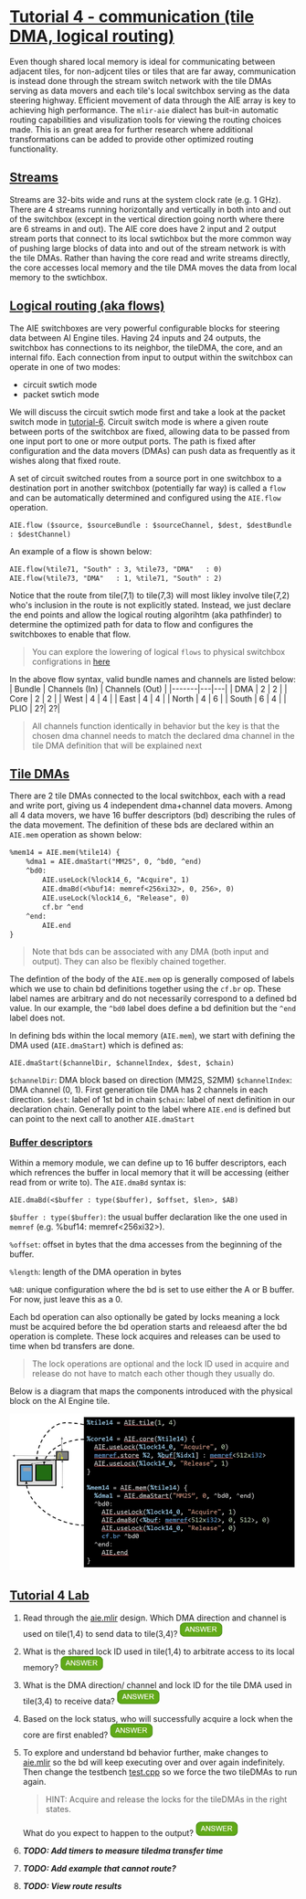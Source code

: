 <!---//===- README.md --------------------------*- Markdown -*-===//
//
// This file is licensed under the Apache License v2.0 with LLVM Exceptions.
// See https://llvm.org/LICENSE.txt for license information.
// SPDX-License-Identifier: Apache-2.0 WITH LLVM-exception
//
// Copyright (C) 2022, Advanced Micro Devices, Inc.
// 
//===----------------------------------------------------------------------===//-->

# <ins>Tutorial 4 - communication (tile DMA, logical routing)</ins>

Even though shared local memory is ideal for communicating between adjacent tiles, for non-adjcent tiles or tiles that are far away, communication is instead done through the stream switch network with the tile DMAs serving as data movers and each tile's local switchbox serving as the data steering highway. Efficient movement of data through the AIE array is key to achieving high performance. The `mlir-aie` dialect has buit-in automatic routing capabilities and visulization tools for viewing the routing choices made. This is an great area for further research where additional transformations can be added to provide other optimized routing functionality.

## <ins>Streams</ins>
Streams are 32-bits wide and runs at the system clock rate (e.g. 1 GHz). There are 4 streams running horizontally and vertically in both into and out of the switchbox (except in the vertical direction going north where there are 6 streams in and out). The AIE core does have 2 input and 2 output stream ports that connect to its local swtichbox but the more common way of pushing large blocks of data into and out of the stream network is with the tile DMAs. Rather than having the core read and write streams directly, the core accesses local memory and the tile DMA moves the data from local memory to the swtichbox.

## <ins>Logical routing (aka flows)</ins>
The AIE switchboxes are very powerful configurable blocks for steering data between AI Engine tiles. Having 24 inputs and 24 outputs, the switchbox has connections to its neighbor, the tileDMA, the core, and an internal fifo. Each connection from input to output within the switchbox can operate in one of two modes: 
* circuit swtich mode
* packet swtich mode

We will discuss the circuit swtich mode first and take a look at the packet switch mode in [tutorial-6](../../tutorial-6). Circuit switch mode is where a given route between ports of the switchbox are fixed, allowing data to be passed from one input port to one or more output ports. The path is fixed after configuration and the data movers (DMAs) can push data as frequently as it wishes along that fixed route.

A set of circuit switched routes from a source port in one switchbox to a destination port in another switchbox (potentially far way) is called a `flow ` and can be automatically determined and configured using the `AIE.flow` operation. 
```
AIE.flow ($source, $sourceBundle : $sourceChannel, $dest, $destBundle : $destChannel)
```
An example of a flow is shown below:
```
AIE.flow(%tile71, "South" : 3, %tile73, "DMA"   : 0)
AIE.flow(%tile73, "DMA"   : 1, %tile71, "South" : 2)
```
Notice that the route from tile(7,1) to tile(7,3) will most likley involve tile(7,2) who's inclusion in the route is not explicitly stated. Instead, we just declare the end points and allow the logical routing algorihtm (aka pathfinder) to determine the optimized path for data to flow and configures the switchboxes to enable that flow.
> You can explore the lowering of logical `flows` to physical switchbox configrations in [here](../switchbox)

In the above flow syntax, valid bundle names and channels are listed below: 
| Bundle | Channels (In) | Channels (Out) |
|-------|---|---|
| DMA   | 2 | 2 |
| Core  | 2 | 2 |
| West  | 4 | 4 |
| East  | 4 | 4 |
| North | 4 | 6 |
| South | 6 | 4 |
| PLIO  | 2?| 2?|
>All channels function identically in behavior but the key is that the chosen dma channel needs to match the declared dma channel in the tile DMA definition that will be explained next

## <ins>Tile DMAs</ins>
There are 2 tile DMAs connected to the local switchbox, each with a read and write port, giving us 4 independent dma+channel data movers. Among all 4 data movers, we have 16 buffer descriptors (bd) describing the rules of the data movement. The definition of these bds are declared within an `AIE.mem` operation as shown below:
```
%mem14 = AIE.mem(%tile14) {
    %dma1 = AIE.dmaStart("MM2S", 0, ^bd0, ^end)
    ^bd0:
        AIE.useLock(%lock14_6, "Acquire", 1)
        AIE.dmaBd(<%buf14: memref<256xi32>, 0, 256>, 0)
        AIE.useLock(%lock14_6, "Release", 0)
        cf.br ^end
    ^end:
        AIE.end
}
```
> Note that bds can be associated with any DMA (both input and output). They can also be flexibly chained together.

The defintion of the body of the `AIE.mem` op is generally composed of labels which we use to chain bd definitions together using the `cf.br` op. These label names are arbitrary and do not necessarily correspond to a defined bd value. In our example, the `^bd0` label does define a bd definition but the `^end` label does not.  

In defining bds within the local memory (`AIE.mem`), we start with defining the DMA used (`AIE.dmaStart`) which is defined as:
```
AIE.dmaStart($channelDir, $channelIndex, $dest, $chain)
```
`$channelDir`: DMA block based on direction (MM2S, S2MM)
`$channelIndex`: DMA channel (0, 1). First generation tile DMA has 2 channels in each direction.
`$dest`: label of 1st bd in chain
`$chain`: label of next definition in our declaration chain. Generally point to the label where `AIE.end` is defined but can point to the next call to another `AIE.dmaStart`

### <ins>Buffer descriptors</ins>
Within a memory module, we can define up to 16 buffer descriptors, each which refrences the buffer in local memory that it will be accessing (either read from or write to).
The `AIE.dmaBd` syntax is:
```
AIE.dmaBd(<$buffer : type($buffer), $offset, $len>, $AB)
```
`$buffer : type($buffer)`: the usual buffer declaration like the one used in `memref` (e.g. %buf14: memref<256xi32>). 

`%offset`:  offset in bytes that the dma accesses from the beginning of the buffer. 

`%length`: length of the DMA operation in bytes

`%AB`: unique configuration where the bd is set to use either the A or B buffer. For now, just leave this as a 0.

Each bd operation can also optionally be gated by locks meaning a lock must be acquired before the bd operation starts and releaesd after the bd operation is complete. These lock acquires and releases can be used to time when bd transfers are done.
> The lock operations are optional and the lock ID used in acquire and release do not have to match each other though they usually do.

Below is a diagram that maps the components introduced with the physical block on the AI Engine tile.
<p><img src="../../images/diagram6.jpg?raw=true" width="800"><p>

## <ins>Tutorial 4 Lab </ins>

1. Read through the [aie.mlir](aie.mlir) design. Which DMA direction and channel is used on tile(1,4) to send data to tile(3,4)? <img src="../../images/answer1.jpg" title="MM2S, channel 0" height=25>

2. What is the shared lock ID used in tile(1,4) to arbitrate access to its local memory? <img src="../../images/answer1.jpg" title="6" height=25>

3. What is the DMA direction/ channel and lock ID for the tile DMA used in tile(3,4) to receive data? <img src="../../images/answer1.jpg" title="S2MM, channel 1, lock ID=7" height=25>

4. Based on the lock status, who will successfully acquire a lock when the core are first enabled? <img src="../../images/answer1.jpg" title="tile(1,4)'s core, tile(3,4)'s tile DMA (S2MM, ch#1)" height=25>

5. To explore and understand bd behavior further, make changes to [aie.mlir](aie.mlir) so the bd will keep executing over and over again indefinitely. Then change the testbench [test.cpp](test.cpp) so we force the two tileDMAs to run again. 
    >HINT: Acquire and release the locks for the tileDMAs in the right states. 

    What do you expect to happen to the output? <img src="../../images/answer1.jpg" title="Test will fail since the we overwrite the buf34 again." height=25>

6. ***TODO: Add timers to measure tiledma transfer time***

7. ***TODO: Add example that cannot route?***

8. ***TODO: View route results*** 

